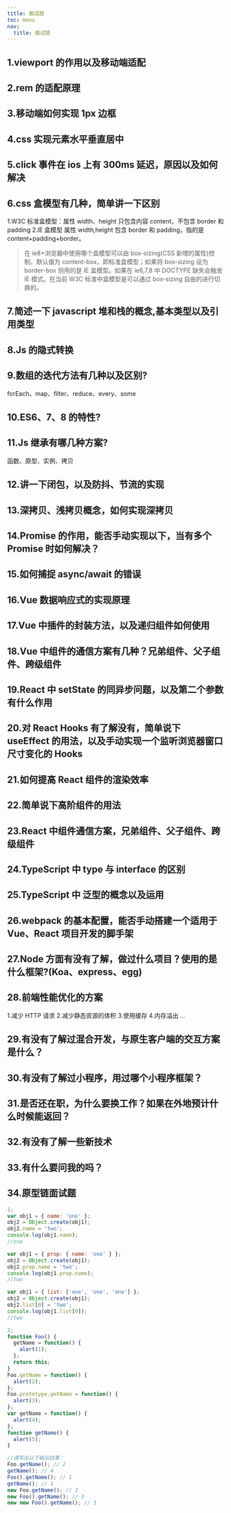 ```yaml
---
title: 面试题
toc: menu
nav:
  title: 面试题
---
```


## 1.viewport 的作用以及移动端适配

## 2.rem 的适配原理

## 3.移动端如何实现 1px 边框

## 4.css 实现元素水平垂直居中

## 5.click 事件在 ios 上有 300ms 延迟，原因以及如何解决

## 6.css 盒模型有几种，简单讲一下区别

1.W3C 标准盒模型：属性 width、height 只包含内容 content，不包含 border 和 padding
2.IE 盒模型 属性 width,height 包含 border 和 padding，指的是 content+padding+border。

> 在 ie8+浏览器中使用哪个盒模型可以由 box-sizing(CSS 新增的属性)控制，默认值为 content-box，即标准盒模型；如果将 box-sizing 设为 border-box 则用的是 IE 盒模型。如果在 ie6,7,8 中 DOCTYPE 缺失会触发 IE 模式。在当前 W3C 标准中盒模型是可以通过 box-sizing 自由的进行切换的。

## 7.简述一下 javascript 堆和栈的概念,基本类型以及引用类型

## 8.Js 的隐式转换

## 9.数组的迭代方法有几种以及区别?

forEach、map、filter、reduce、every、some

## 10.ES6、7、8 的特性?

## 11.Js 继承有哪几种方案?

函数、原型、实例、拷贝

## 12.讲一下闭包，以及防抖、节流的实现

## 13.深拷贝、浅拷贝概念，如何实现深拷贝

## 14.Promise 的作用，能否手动实现以下，当有多个 Promise 时如何解决？

## 15.如何捕捉 async/await 的错误

## 16.Vue 数据响应式的实现原理

## 17.Vue 中插件的封装方法，以及递归组件如何使用

## 18.Vue 中组件的通信方案有几种？兄弟组件、父子组件、跨级组件

## 19.React 中 setState 的同异步问题，以及第二个参数有什么作用

## 20.对 React Hooks 有了解没有，简单说下 useEffect 的用法，以及手动实现一个监听浏览器窗口尺寸变化的 Hooks

## 21.如何提高 React 组件的渲染效率

## 22.简单说下高阶组件的用法

## 23.React 中组件通信方案，兄弟组件、父子组件、跨级组件

## 24.TypeScript 中 type 与 interface 的区别

## 25.TypeScript 中 泛型的概念以及运用

## 26.webpack 的基本配置，能否手动搭建一个适用于 Vue、React 项目开发的脚手架

## 27.Node 方面有没有了解，做过什么项目？使用的是什么框架?(Koa、express、egg)

## 28.前端性能优化的方案

1.减少 HTTP 请求 2.减少静态资源的体积 3.使用缓存 4.内存溢出
...

## 29.有没有了解过混合开发，与原生客户端的交互方案是什么？

## 30.有没有了解过小程序，用过哪个小程序框架？

## 31.是否还在职，为什么要换工作？如果在外地预计什么时候能返回？

## 32.有没有了解一些新技术

## 33.有什么要问我的吗？

## 34.原型链面试题

```js
1;
var obj1 = { name: 'one' };
obj2 = Object.create(obj1);
obj2.name = 'two';
console.log(obj1.name);
//one

var obj1 = { prop: { name: 'one' } };
obj2 = Object.create(obj1);
obj2.prop.name = 'two';
console.log(obj1.prop.name);
//two

var obj1 = { list: ['one', 'one', 'one'] };
obj2 = Object.create(obj1);
obj2.list[0] = 'two';
console.log(obj1.list[0]);
//two

2;
function Foo() {
  getName = function() {
    alert(1);
  };
  return this;
}
Foo.getName = function() {
  alert(2);
};
Foo.prototype.getName = function() {
  alert(3);
};
var getName = function() {
  alert(4);
};
function getName() {
  alert(5);
}

//请写出以下输出结果：
Foo.getName(); // 2
getName(); // 4
Foo().getName(); // 1
getName(); // 1
new Foo.getName(); // 2
new Foo().getName(); // 3
new new Foo().getName(); // 3
```
